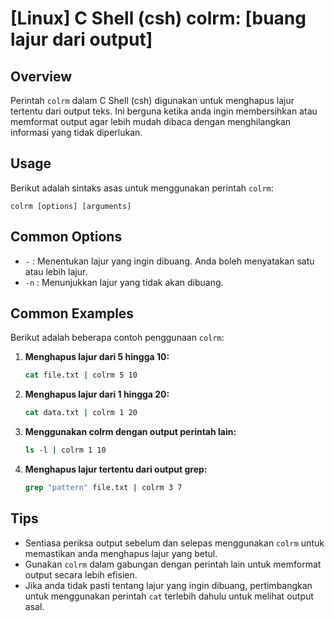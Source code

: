 # [Linux] C Shell (csh) colrm: [buang lajur dari output]

## Overview
Perintah `colrm` dalam C Shell (csh) digunakan untuk menghapus lajur tertentu dari output teks. Ini berguna ketika anda ingin membersihkan atau memformat output agar lebih mudah dibaca dengan menghilangkan informasi yang tidak diperlukan.

## Usage
Berikut adalah sintaks asas untuk menggunakan perintah `colrm`:

```
colrm [options] [arguments]
```

## Common Options
- `-` : Menentukan lajur yang ingin dibuang. Anda boleh menyatakan satu atau lebih lajur.
- `-n` : Menunjukkan lajur yang tidak akan dibuang.

## Common Examples
Berikut adalah beberapa contoh penggunaan `colrm`:

1. **Menghapus lajur dari 5 hingga 10:**
   ```csh
   cat file.txt | colrm 5 10
   ```

2. **Menghapus lajur dari 1 hingga 20:**
   ```csh
   cat data.txt | colrm 1 20
   ```

3. **Menggunakan colrm dengan output perintah lain:**
   ```csh
   ls -l | colrm 1 10
   ```

4. **Menghapus lajur tertentu dari output grep:**
   ```csh
   grep "pattern" file.txt | colrm 3 7
   ```

## Tips
- Sentiasa periksa output sebelum dan selepas menggunakan `colrm` untuk memastikan anda menghapus lajur yang betul.
- Gunakan `colrm` dalam gabungan dengan perintah lain untuk memformat output secara lebih efisien.
- Jika anda tidak pasti tentang lajur yang ingin dibuang, pertimbangkan untuk menggunakan perintah `cat` terlebih dahulu untuk melihat output asal.